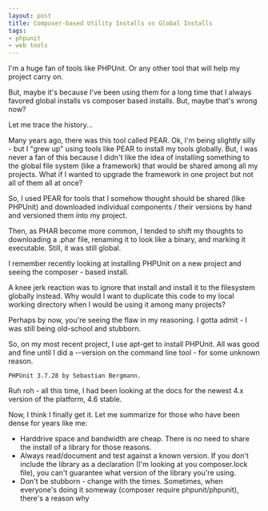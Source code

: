 ```yaml
---
layout: post
title: Composer-based Utility Installs vs Global Installs
tags:
- phpunit
- web tools
---
```


I'm a huge fan of tools like PHPUnit.  Or any other tool that will help my project carry on.

But, maybe it's because I've been using them for a long time that I always favored global installs vs composer based installs.  But, maybe that's wrong now?

Let me trace the history...

Many years ago, there was this tool called PEAR.  Ok, I'm being slightly silly - but I "grew up" using tools like PEAR to install my tools globally.  But, I was never a fan of this because I didn't like the idea of installing something to the global file system (like a framework) that would be shared among all my projects.  What if I wanted to upgrade the framework in one project but not all of them all at once?

So, I used PEAR for tools that I somehow thought should be shared (like PHPUnit) and downloaded individual components / their versions by hand and versioned them into my project.

Then, as PHAR become more common, I tended to shift my thoughts to downloading a .phar file, renaming it to look like a binary, and marking it executable.  Still, it was still global.

I remember recently looking at installing PHPUnit on a new project and seeing the composer - based install.

A knee jerk reaction was to ignore that install and install it to the filesystem globally instead.  Why would I want to duplicate this code to my local working directory when I would be using it among many projects?

Perhaps by now, you're seeing the flaw in my reasoning.  I gotta admit - I was still being old-school and stubborn.

So, on my most recent project, I use apt-get to install PHPUnit.  All was good and fine until I did a --version on the command line tool - for some unknown reason.
    
    PHPUnit 3.7.28 by Sebastian Bergmann.

Ruh roh - all this time, I had been looking at the docs for the newest 4.x version of the platform, 4.6 stable.  

Now, I think I finally get it.  Let me summarize for those who have been dense for years like me:

- Harddrive space and bandwidth are cheap.  There is no need to share the install of a library for those reasons.
- Always read/document and test against a known version.  If you don't include the library as a declaration (I'm looking at you composer.lock file), you can't guarantee what version of the library you're using.
- Don't be stubborn - change with the times.  Sometimes, when everyone's doing it someway (composer require phpunit/phpunit), there's a reason why
